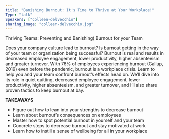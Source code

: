 ```yaml
---
title: "Banishing Burnout: It's Time to Thrive at Your Workplace!"
Type: "talk"
Speakers: ["colleen-delvecchio"]
sharing_image: "colleen-delvecchio.jpg"
---
```


Thriving Teams: Preventing and Banishing) Burnout for your Team

Does your company culture lead to burnout? Is burnout getting in the way of your team or organization being successful? Burnout is real and results in decreased employee engagement, lower productivity, higher absenteeism and greater turnover. With 76% of employees experiencing burnout (Gallup, 2019) even before the pandemic, burnout is a workplace crisis. Learn to help you and your team confront burnout’s effects head on. We’ll dive into its role in quiet quitting, decreased employee engagement, lower productivity, higher absenteeism, and greater turnover, and I’ll also share proven tactics to keep burnout at bay.

**TAKEAWAYS**
* Figure out how to lean into your strengths to decrease burnout
* Learn about burnout’s consequences on employees
* Master how to spot potential burnout in yourself and your team
* Concrete steps to decrease burnout and stay motivated at work
* Learn how to instill a sense of wellbeing for all in your workplace
